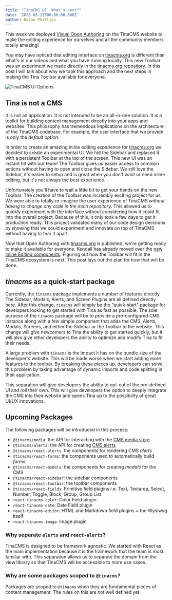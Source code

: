```yaml
---
title: "TinaCMS UI: What's next?"
date: '2020-03-13T00:00:00.000Z'
author: Nolan Phillips
---
```


This week we deployed [Visual Open Authoring](https://tinacms.org/blog/introducing-visual-open-authoring 'Introducing Visual Open Authoring') on the TinaCMS website to make the editing experience for ourselves and all the community members totally amazing!

You may have noticed that editing interface on [tinacms.org](http://tinacms.org) is different than what's in our videos and what you have running locally. This new Toolbar was an experiment we made directly in the [tinacms.org repository](https://github.com/tinacms/tinacms.org 'Github: tinacms.org'). In this post I will talk about why we took this approach and the next steps in making the Tina Toolbar available for everyone.

![TinaCMS UI Options](https://res.cloudinary.com/forestry-demo/image/upload/v1584111203/TinaCMS/sidebar-toolbar.png)

## Tina is not a CMS

It is not an application. It is not intended to be an all-in-one solution. It is a toolkit for building content management directly into your apps and websites. This philosophy has tremendous implications on the architecture of the TinaCMS codebase. For example, the user interface that we provide is only the _default option_.

In order to create an amazing inline editing experience for [tinacms.org](http://tinacms.org/) we decided to create an experimental UI. We hid the Sidebar and replaced it with a persistent Toolbar at the top of the screen. This new UI was an instant hit with our team! The Toolbar gives us easier access to common actions without having to open and close the Sidebar. We still love the Sidebar, it's easier to setup and is great when you don't want or need inline editing, but it's not always the best experience.

Unfortunately you'll have to wait a little bit to get your hands on the new Toolbar. The creation of the Toolbar was incredibly exciting project for us. We were able to totally re-imagine the user experience of TinaCMS _without having to change any code in the main repository_. This allowed us to quickly experiment with the interface without considering how it could fit into the overall project. Because of this, it only took a few days to get it production ready. This project validated many of our code design decisions by showing that we could experiment and innovate on top of TinaCMS without having to tear it apart.

Now that Open Authoring with [tinacms.org](http://tinacms.org/) is published, we're getting ready to make it available for everyone. Kendall has already moved over the [new Inline Editing components](https://github.com/tinacms/tinacms/pull/871). Figuring out how the Toolbar will fit in the TinaCMS ecosystem is next. This post lays out the plan for how that will be done.

## _tinacms_ as a quick-start package

Currently, the `tinacms` package implements a number of features directly. The Sidebar, Modals, Alerts, and Screen Plugins are all defined directly here. After this change, `tinacms` will simply be the "quick-start" package for developers looking to get started with Tina as fast as possible. The sole purpose of the `tinacms` package will be to provide a pre-configured CMS instance along with a few simple component that adds the CMS, Alerts, Modals, Screens, and either the Sidebar or the Toolbar to the website. This change will give newcomers to Tina the ability to get started quickly, but it will also give other developers the ability to optimize and modify Tina to fit their needs.

A large problem with `tinacms` is the impact it has on the bundle size of the developer's website. This will be made worse when we start adding more features to the toolbar. By breaking these pieces up, developers can solve this problem by taking advantage of dynamic imports and code splitting in their application.

This separation will give developers the ability to opt-out of the pre-defined UI and roll their own. This will give developers the option to deeply integrate the CMS into their website and opens Tina up to the possibility of great UI/UX innovations.

## Upcoming Packages

The following packages will be introduced in this process:

- `@tinacms/media`: the API for interacting with the [CMS media store](https://tinacms.org/docs/media)
- `@tinacms/alerts`: the API for creating [CMS alerts](https://tinacms.org/docs/cms/alerts)
- `@tinacms/react-alerts`: the components for rendering CMS _alerts_
- `@tinacms/react-forms`: the components used to automatically build _forms_
- `@tinacms/react-modals`: the components for creating _modals_ for the CMS
- `@tinacms/react-sidebar`: the sidebar components
- `@tinacms/react-toolbar`: the toolbar components
- `@tinacms/react-fields`: Primitive field plugins i.e. Text, Textarea, Select, Number, Toggle, Block, Group, Group List
- `react-tinacms-color`: Color Field plugin
- `react-tinacms-date`: Date Field plugin
- `react-tinacms-editor`: HTML and Markdown field plugins + the Wysiwyg itself
- `react-tinacms-image`: Image plugin

### Why separate `alerts` and `react-alerts`?

TinaCMS is designed to be framework agnostic. We started with React as the main implementation because it is the framework that the team is most familiar with. This separation allows us to separate the domain from the view library so that TinaCMS will be accessible to more use cases.

### Why are some packages scoped to `@tinacms`?

Packages are scoped to `@tinacms` when they are fundamental pieces of content management. The rules on this are not well defined yet.

